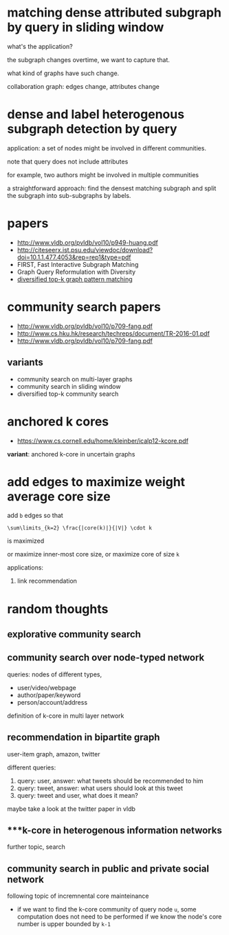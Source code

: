 # matching dense attributed subgraph by query in sliding window

what's the application?

the subgraph changes overtime, we want to capture that. 

what kind of graphs have such change. 

collaboration graph: edges change, attributes change

# dense and label heterogenous subgraph detection by query 

application: a set of nodes might be involved in different communities. 

note that query does not include attributes

for example, two authors might be involved in multiple communities

a straightforward approach:  find the densest matching subgraph and split the subgraph into sub-subgraphs by labels. 


# papers

- http://www.vldb.org/pvldb/vol10/p949-huang.pdf
- http://citeseerx.ist.psu.edu/viewdoc/download?doi=10.1.1.477.4053&rep=rep1&type=pdf
- FIRST, Fast Interactive Subgraph Matching
- Graph Query Reformulation with Diversity
- [diversified top-k graph pattern matching](https://dl.acm.org/citation.cfm?id=2536263)

# community search papers

- http://www.vldb.org/pvldb/vol10/p709-fang.pdf
- http://www.cs.hku.hk/research/techreps/document/TR-2016-01.pdf
- http://www.vldb.org/pvldb/vol10/p709-fang.pdf

## variants

- community search on multi-layer graphs
- community search in sliding window
- diversified top-k community search

# anchored k cores

- https://www.cs.cornell.edu/home/kleinber/icalp12-kcore.pdf

**variant**:  anchored k-core in uncertain graphs

# add edges to maximize weight average core size

add `b` edges so that

`\sum\limits_{k=2} \frac{|core(k)|}{|V|} \cdot k`

is maximized

or maximize inner-most core size, or maximize core of size `k`

applications:

1. link recommendation

# random thoughts

## explorative community search

## community search over node-typed network

queries: nodes of different types, 

- user/video/webpage
- author/paper/keyword
- person/account/address

definition of k-core in multi layer network


## recommendation in bipartite graph

user-item graph, amazon, twitter

different queries:

1. query: user, answer: what tweets should be recommended to him
2. query: tweet, answer: what users should look at this tweet
3. query: tweet and user, what does it mean? 

maybe take a look at the twitter paper in vldb

## ***k-core in heterogenous information networks

further topic, search 

## community search in public and private social network

following topic of incremnental core mainteinance

- if we want to find the k-core community of query node `u`, some computation does not need to be performed if we know the node's core number is upper bounded by `k-1`